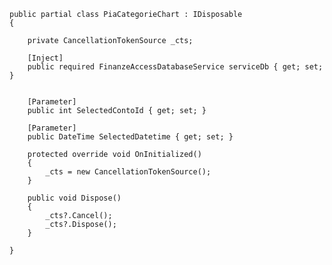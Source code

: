 ﻿    public partial class PiaCategorieChart : IDisposable
    {

        private CancellationTokenSource _cts;

        [Inject]
        public required FinanzeAccessDatabaseService serviceDb { get; set; }


        [Parameter]
        public int SelectedContoId { get; set; }

        [Parameter]
        public DateTime SelectedDatetime { get; set; }

        protected override void OnInitialized()
        {
            _cts = new CancellationTokenSource();
        }

        public void Dispose()
        {
            _cts?.Cancel();
            _cts?.Dispose();
        }

    }